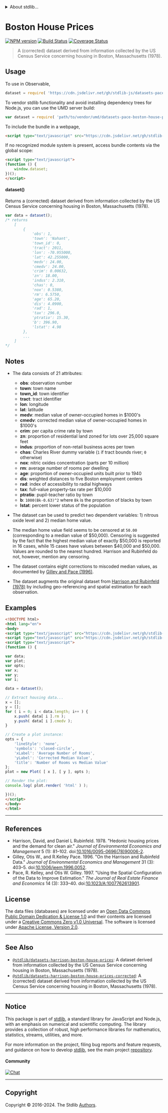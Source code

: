 <!--

@license Apache-2.0

Copyright (c) 2018 The Stdlib Authors.

Licensed under the Apache License, Version 2.0 (the "License");
you may not use this file except in compliance with the License.
You may obtain a copy of the License at

   http://www.apache.org/licenses/LICENSE-2.0

Unless required by applicable law or agreed to in writing, software
distributed under the License is distributed on an "AS IS" BASIS,
WITHOUT WARRANTIES OR CONDITIONS OF ANY KIND, either express or implied.
See the License for the specific language governing permissions and
limitations under the License.

-->


<details>
  <summary>
    About stdlib...
  </summary>
  <p>We believe in a future in which the web is a preferred environment for numerical computation. To help realize this future, we've built stdlib. stdlib is a standard library, with an emphasis on numerical and scientific computation, written in JavaScript (and C) for execution in browsers and in Node.js.</p>
  <p>The library is fully decomposable, being architected in such a way that you can swap out and mix and match APIs and functionality to cater to your exact preferences and use cases.</p>
  <p>When you use stdlib, you can be absolutely certain that you are using the most thorough, rigorous, well-written, studied, documented, tested, measured, and high-quality code out there.</p>
  <p>To join us in bringing numerical computing to the web, get started by checking us out on <a href="https://github.com/stdlib-js/stdlib">GitHub</a>, and please consider <a href="https://opencollective.com/stdlib">financially supporting stdlib</a>. We greatly appreciate your continued support!</p>
</details>

# Boston House Prices

[![NPM version][npm-image]][npm-url] [![Build Status][test-image]][test-url] [![Coverage Status][coverage-image]][coverage-url] <!-- [![dependencies][dependencies-image]][dependencies-url] -->

> A (corrected) dataset derived from information collected by the US Census Service concerning housing in Boston, Massachusetts (1978).



<section class="usage">

## Usage

To use in Observable,

```javascript
dataset = require( 'https://cdn.jsdelivr.net/gh/stdlib-js/datasets-pace-boston-house-prices@v0.2.2-umd/browser.js' )
```

To vendor stdlib functionality and avoid installing dependency trees for Node.js, you can use the UMD server build:

```javascript
var dataset = require( 'path/to/vendor/umd/datasets-pace-boston-house-prices/index.js' )
```

To include the bundle in a webpage,

```html
<script type="text/javascript" src="https://cdn.jsdelivr.net/gh/stdlib-js/datasets-pace-boston-house-prices@v0.2.2-umd/browser.js"></script>
```

If no recognized module system is present, access bundle contents via the global scope:

```html
<script type="text/javascript">
(function () {
    window.dataset;
})();
</script>
```

#### dataset()

Returns a (corrected) dataset derived from information collected by the US Census Service concerning housing in Boston, Massachusetts (1978).

```javascript
var data = dataset();
/* returns
    [
        {
            'obs': 1,
            'town': 'Nahant',
            'town_id': 0,
            'tract': 2011,
            'lon': -70.955000,
            'lat': 42.255000,
            'medv': 24.00,
            'cmedv': 24.00,
            'crim': 0.00632,
            'zn': 18.00,
            'indus': 2.310,
            'chas': 0,
            'nox': 0.5380,
            'rm': 6.5750,
            'age': 65.20,
            'dis': 4.0900,
            'rad': 1,
            'tax': 296.0,
            'ptratio': 15.30,
            'b': 396.90,
            'lstat': 4.98
        },
        ...
    ]
*/
```

</section>

<!-- /.usage -->

<section class="notes">

## Notes

-   The data consists of 21 attributes:

    -   **obs**: observation number
    -   **town**: town name
    -   **town_id**: town identifier
    -   **tract**: tract identifier
    -   **lon**: longitude
    -   **lat**: latitude
    -   **medv**: median value of owner-occupied homes in $1000's
    -   **cmedv**: corrected median value of owner-occupied homes in $1000's
    -   **crim**: per capita crime rate by town
    -   **zn**: proportion of residential land zoned for lots over 25,000 square feet
    -   **indus**: proportion of non-retail business acres per town
    -   **chas**: Charles River dummy variable (`1` if tract bounds river; `0` otherwise)
    -   **nox**: nitric oxides concentration (parts per 10 million)
    -   **rm**: average number of rooms per dwelling
    -   **age**: proportion of owner-occupied units built prior to 1940
    -   **dis**: weighted distances to five Boston employment centers
    -   **rad**: index of accessibility to radial highways
    -   **tax**: full-value property-tax rate per $10,000
    -   **ptratio**: pupil-teacher ratio by town
    -   **b**: `1000(Bk-0.63)^2` where `Bk` is the proportion of blacks by town
    -   **lstat**: percent lower status of the population

-   The dataset can be used to predict two dependent variables: 1) nitrous oxide level and 2) median home value.

-   The median home value field seems to be censored at `50.00` (corresponding to a median value of $50,000). Censoring is suggested by the fact that the highest median value of exactly $50,000 is reported in 16 cases, while 15 cases have values between $40,000 and $50,000. Values are rounded to the nearest hundred. Harrison and Rubinfeld do not, however, mention any censoring.

-   The dataset contains eight corrections to miscoded median values, as documented by [Gilley and Pace (1996)][@gilley:1996a].

-   The dataset augments the original dataset from [Harrison and Rubinfeld (1978)][@harrison:1978a] by including geo-referencing and spatial estimation for each observation.

</section>

<!-- /.notes -->

<section class="examples">

## Examples

<!-- eslint no-undef: "error" -->

```html
<!DOCTYPE html>
<html lang="en">
<body>
<script type="text/javascript" src="https://cdn.jsdelivr.net/gh/stdlib-js/plot@umd/browser.js"></script>
<script type="text/javascript" src="https://cdn.jsdelivr.net/gh/stdlib-js/datasets-pace-boston-house-prices@v0.2.2-umd/browser.js"></script>
<script type="text/javascript">
(function () {

var data;
var plot;
var opts;
var x;
var y;
var i;

data = dataset();

// Extract housing data...
x = [];
y = [];
for ( i = 0; i < data.length; i++ ) {
    x.push( data[ i ].rm );
    y.push( data[ i ].cmedv );
}

// Create a plot instance:
opts = {
    'lineStyle': 'none',
    'symbols': 'closed-circle',
    'xLabel': 'Average Number of Rooms',
    'yLabel': 'Corrected Median Value',
    'title': 'Number of Rooms vs Median Value'
};
plot = new Plot( [ x ], [ y ], opts );

// Render the plot:
console.log( plot.render( 'html' ) );

})();
</script>
</body>
</html>
```

</section>

<!-- /.examples -->



* * *

<section class="references">

## References

-   Harrison, David, and Daniel L Rubinfeld. 1978. "Hedonic housing prices and the demand for clean air." _Journal of Environmental Economics and Management_ 5 (1): 81–102. doi:[10.1016/0095-0696(78)90006-2][@harrison:1978a].
-   Gilley, Otis W., and R.Kelley Pace. 1996. "On the Harrison and Rubinfeld Data." _Journal of Environmental Economics and Management_ 31 (3): 403–5. doi:[10.1006/jeem.1996.0052][@gilley:1996a].
-   Pace, R. Kelley, and Otis W. Gilley. 1997. "Using the Spatial Configuration of the Data to Improve Estimation." _The Journal of Real Estate Finance and Economics_ 14 (3): 333–40. doi:[10.1023/A:1007762613901][@pace:1997a].

</section>

<!-- /.references -->

<!-- <license> -->

## License

The data files (databases) are licensed under an [Open Data Commons Public Domain Dedication & License 1.0][pddl-1.0] and their contents are licensed under a [Creative Commons Zero v1.0 Universal][cc0]. The software is licensed under [Apache License, Version 2.0][apache-license].

<!-- </license> -->

<!-- Section for related `stdlib` packages. Do not manually edit this section, as it is automatically populated. -->

<section class="related">

* * *

## See Also

-   <span class="package-name">[`@stdlib/datasets-harrison-boston-house-prices`][@stdlib/datasets/harrison-boston-house-prices]</span><span class="delimiter">: </span><span class="description">A dataset derived from information collected by the US Census Service concerning housing in Boston, Massachusetts (1978).</span>
-   <span class="package-name">[`@stdlib/datasets-harrison-boston-house-prices-corrected`][@stdlib/datasets/harrison-boston-house-prices-corrected]</span><span class="delimiter">: </span><span class="description">A (corrected) dataset derived from information collected by the US Census Service concerning housing in Boston, Massachusetts (1978).</span>

</section>

<!-- /.related -->

<!-- Section for all links. Make sure to keep an empty line after the `section` element and another before the `/section` close. -->


<section class="main-repo" >

* * *

## Notice

This package is part of [stdlib][stdlib], a standard library for JavaScript and Node.js, with an emphasis on numerical and scientific computing. The library provides a collection of robust, high performance libraries for mathematics, statistics, streams, utilities, and more.

For more information on the project, filing bug reports and feature requests, and guidance on how to develop [stdlib][stdlib], see the main project [repository][stdlib].

#### Community

[![Chat][chat-image]][chat-url]

---

## Copyright

Copyright &copy; 2016-2024. The Stdlib [Authors][stdlib-authors].

</section>

<!-- /.stdlib -->

<!-- Section for all links. Make sure to keep an empty line after the `section` element and another before the `/section` close. -->

<section class="links">

[npm-image]: http://img.shields.io/npm/v/@stdlib/datasets-pace-boston-house-prices.svg
[npm-url]: https://npmjs.org/package/@stdlib/datasets-pace-boston-house-prices

[test-image]: https://github.com/stdlib-js/datasets-pace-boston-house-prices/actions/workflows/test.yml/badge.svg?branch=v0.2.2
[test-url]: https://github.com/stdlib-js/datasets-pace-boston-house-prices/actions/workflows/test.yml?query=branch:v0.2.2

[coverage-image]: https://img.shields.io/codecov/c/github/stdlib-js/datasets-pace-boston-house-prices/main.svg
[coverage-url]: https://codecov.io/github/stdlib-js/datasets-pace-boston-house-prices?branch=main

<!--

[dependencies-image]: https://img.shields.io/david/stdlib-js/datasets-pace-boston-house-prices.svg
[dependencies-url]: https://david-dm.org/stdlib-js/datasets-pace-boston-house-prices/main

-->

[chat-image]: https://img.shields.io/gitter/room/stdlib-js/stdlib.svg
[chat-url]: https://app.gitter.im/#/room/#stdlib-js_stdlib:gitter.im

[stdlib]: https://github.com/stdlib-js/stdlib

[stdlib-authors]: https://github.com/stdlib-js/stdlib/graphs/contributors

[cli-section]: https://github.com/stdlib-js/datasets-pace-boston-house-prices#cli
[cli-url]: https://github.com/stdlib-js/datasets-pace-boston-house-prices/tree/cli
[@stdlib/datasets-pace-boston-house-prices]: https://github.com/stdlib-js/datasets-pace-boston-house-prices/tree/main

[umd]: https://github.com/umdjs/umd
[es-module]: https://developer.mozilla.org/en-US/docs/Web/JavaScript/Guide/Modules

[deno-url]: https://github.com/stdlib-js/datasets-pace-boston-house-prices/tree/deno
[deno-readme]: https://github.com/stdlib-js/datasets-pace-boston-house-prices/blob/deno/README.md
[umd-url]: https://github.com/stdlib-js/datasets-pace-boston-house-prices/tree/umd
[umd-readme]: https://github.com/stdlib-js/datasets-pace-boston-house-prices/blob/umd/README.md
[esm-url]: https://github.com/stdlib-js/datasets-pace-boston-house-prices/tree/esm
[esm-readme]: https://github.com/stdlib-js/datasets-pace-boston-house-prices/blob/esm/README.md
[branches-url]: https://github.com/stdlib-js/datasets-pace-boston-house-prices/blob/main/branches.md

[@harrison:1978a]: https://doi.org/10.1016/0095-0696%2878%2990006-2

[@gilley:1996a]: https://doi.org/10.1006/jeem.1996.0052

[@pace:1997a]: https://doi.org/10.1023/A:1007762613901

[csv]: https://tools.ietf.org/html/rfc4180

[ndjson]: http://specs.frictionlessdata.io/ndjson/

[pddl-1.0]: http://opendatacommons.org/licenses/pddl/1.0/

[cc0]: https://creativecommons.org/publicdomain/zero/1.0

[apache-license]: https://www.apache.org/licenses/LICENSE-2.0

<!-- <related-links> -->

[@stdlib/datasets/harrison-boston-house-prices]: https://github.com/stdlib-js/datasets-harrison-boston-house-prices/tree/umd

[@stdlib/datasets/harrison-boston-house-prices-corrected]: https://github.com/stdlib-js/datasets-harrison-boston-house-prices-corrected/tree/umd

<!-- </related-links> -->

</section>

<!-- /.links -->
